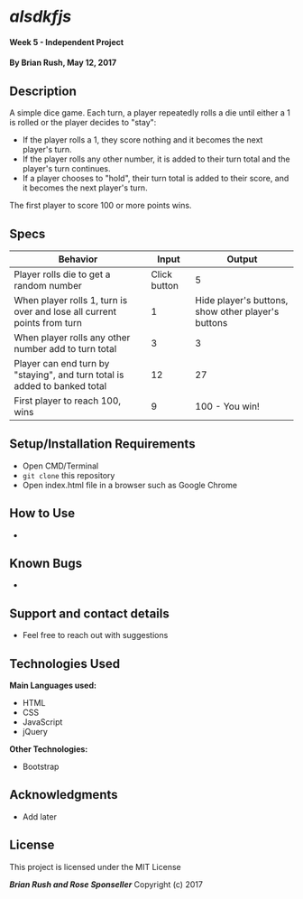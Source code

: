 # _alsdkfjs_

#### Week 5 - Independent Project

#### By **Brian Rush, May 12, 2017**

## Description

A simple dice game. Each turn, a player repeatedly rolls a die until either a 1 is rolled or the player decides to "stay":

* If the player rolls a 1, they score nothing and it becomes the next player's turn.
* If the player rolls any other number, it is added to their turn total and the player's turn continues.
* If a player chooses to "hold", their turn total is added to their score, and it becomes the next player's turn.

The first player to score 100 or more points wins.

## Specs

 | Behavior                                       |  Input | Output    |
 | ---------------------------------------------- | ------ | --------- |
 | Player rolls die to get a random number    | Click button      | 5      |
 | When player rolls 1, turn is over and lose all current points from turn  | 1 | Hide player's buttons, show other player's buttons  |
 | When player rolls any other number add to turn total | 3     | 3  |
 | Player can end turn by "staying", and turn total is added to banked total        | 12      | 27         |
 | First player to reach 100, wins     | 9      | 100 - You win!       |

## Setup/Installation Requirements

* Open CMD/Terminal
* `git clone` this repository
* Open index.html file in a browser such as Google Chrome

## How to Use

*

## Known Bugs

*

## Support and contact details

* Feel free to reach out with suggestions

## Technologies Used

**Main Languages used:**

* HTML
* CSS
* JavaScript
* jQuery

**Other Technologies:**

* Bootstrap

## Acknowledgments

* Add later

## License

This project is licensed under the MIT License

**_Brian Rush and Rose Sponseller_** Copyright (c) 2017
